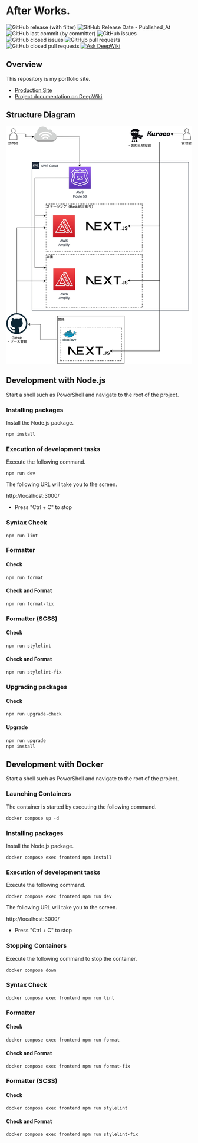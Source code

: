 # After Works.

![GitHub release (with filter)](https://img.shields.io/github/v/release/InumberX/after_works-v006) ![GitHub Release Date - Published_At](https://img.shields.io/github/release-date/InumberX/after_works-v006) ![GitHub last commit (by committer)](https://img.shields.io/github/last-commit/InumberX/after_works-v006) ![GitHub issues](https://img.shields.io/github/issues/InumberX/after_works-v006) ![GitHub closed issues](https://img.shields.io/github/issues-closed/InumberX/after_works-v006) ![GitHub pull requests](https://img.shields.io/github/issues-pr/InumberX/after_works-v006) ![GitHub closed pull requests](https://img.shields.io/github/issues-pr-closed/InumberX/after_works-v006) [![Ask DeepWiki](https://deepwiki.com/badge.svg)](https://deepwiki.com/InumberX/after_works-v006)

## Overview

This repository is my portfolio site.

- [Production Site](https://afterworks.jp/)
- [Project documentation on DeepWiki](https://deepwiki.com/InumberX/after_works-v006)

## Structure Diagram

![Structure Diagram](readme/img/configuration_diagram.jpg)

## Development with Node.js

Start a shell such as PoworShell and navigate to the root of the project.

### Installing packages

Install the Node.js package.

```shell
npm install
```

### Execution of development tasks

Execute the following command.

```shell
npm run dev
```

The following URL will take you to the screen.

http://localhost:3000/

- Press "Ctrl + C" to stop

### Syntax Check

```shell
npm run lint
```

### Formatter

#### Check

```shell
npm run format
```

#### Check and Format

```shell
npm run format-fix
```

### Formatter (SCSS)

#### Check

```shell
npm run stylelint
```

#### Check and Format

```shell
npm run stylelint-fix
```

### Upgrading packages

#### Check

```shell
npm run upgrade-check
```

#### Upgrade

```shell
npm run upgrade
npm install
```

## Development with Docker

Start a shell such as PoworShell and navigate to the root of the project.

### Launching Containers

The container is started by executing the following command.

```shell
docker compose up -d
```

### Installing packages

Install the Node.js package.

```shell
docker compose exec frontend npm install
```

### Execution of development tasks

Execute the following command.

```shell
docker compose exec frontend npm run dev
```

The following URL will take you to the screen.

http://localhost:3000/

- Press "Ctrl + C" to stop

### Stopping Containers

Execute the following command to stop the container.

```shell
docker compose down
```

### Syntax Check

```shell
docker compose exec frontend npm run lint
```

### Formatter

#### Check

```shell
docker compose exec frontend npm run format
```

#### Check and Format

```shell
docker compose exec frontend npm run format-fix
```

### Formatter (SCSS)

#### Check

```shell
docker compose exec frontend npm run stylelint
```

#### Check and Format

```shell
docker compose exec frontend npm run stylelint-fix
```
